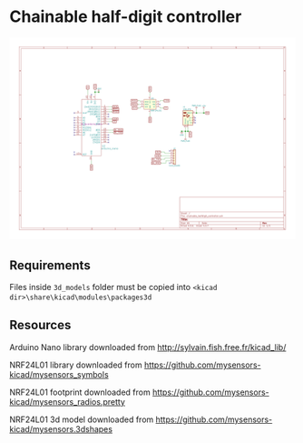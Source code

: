 # Chainable half-digit controller

![Schematic](./images/chainable_halfdigit_controller.sch.svg)

## Requirements

Files inside `3d_models` folder must be copied into `<kicad dir>\share\kicad\modules\packages3d`

## Resources

Arduino Nano library downloaded from http://sylvain.fish.free.fr/kicad_lib/

NRF24L01 library downloaded from https://github.com/mysensors-kicad/mysensors_symbols

NRF24L01 footprint downloaded from https://github.com/mysensors-kicad/mysensors_radios.pretty

NRF24L01 3d model downloaded from https://github.com/mysensors-kicad/mysensors.3dshapes